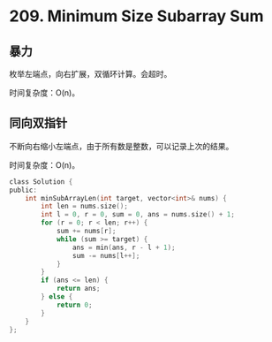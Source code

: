 # 209. Minimum Size Subarray Sum

## 暴力

枚举左端点，向右扩展，双循环计算。会超时。

时间复杂度：O(n)。

## 同向双指针

不断向右缩小左端点，由于所有数是整数，可以记录上次的结果。

时间复杂度：O(n)。

```c
class Solution {
public:
    int minSubArrayLen(int target, vector<int>& nums) {
        int len = nums.size();
        int l = 0, r = 0, sum = 0, ans = nums.size() + 1;
        for (r = 0; r < len; r++) {
            sum += nums[r];
            while (sum >= target) {
                ans = min(ans, r - l + 1);
                sum -= nums[l++];
            }
        }
        if (ans <= len) {
            return ans;
        } else {
            return 0;
        }
    }
};
```